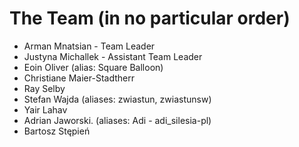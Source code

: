 # The Team (in no particular order)

* Arman Mnatsian - Team Leader
* Justyna Michallek - Assistant Team Leader
* Eoin Oliver (alias: Square Balloon)
* Christiane Maier-Stadtherr
* Ray Selby
* Stefan Wajda (aliases: zwiastun, zwiastunsw)
* Yair Lahav
* Adrian Jaworski. (aliases: Adi  - adi_silesia-pl)
* Bartosz Stępień
